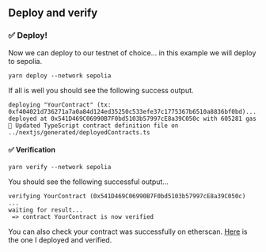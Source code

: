 ## Deploy and verify

### ✅ Deploy!

Now we can deploy to our testnet of choice... in this example we will deploy to sepolia.

```
yarn deploy --network sepolia
```

If all is well you should see the following success output.

```
deploying "YourContract" (tx: 0xf404021d736271a7a0a84d124ed35250c533efe37c1775367b6510a8836bf0bd)...: deployed at 0x541D469C06990B7F0bd5103b57997cE8a39C050c with 605281 gas
📝 Updated TypeScript contract definition file on ../nextjs/generated/deployedContracts.ts
```

#### ✅ Verification

```
yarn verify --network sepolia
```

You should see the following successful output...

```
verifying YourContract (0x541D469C06990B7F0bd5103b57997cE8a39C050c) ...
waiting for result...
 => contract YourContract is now verified
```
 
 You can also check your contract was successfully on etherscan. [Here](https://sepolia.etherscan.io/address/0x541D469C06990B7F0bd5103b57997cE8a39C050c#code) is the one I deployed and verified.

